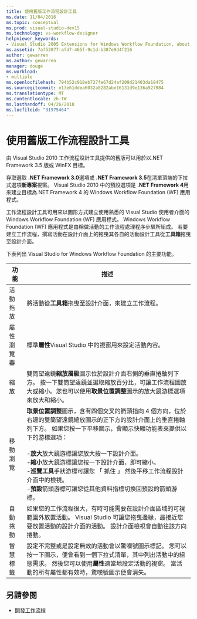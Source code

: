 ```yaml
---
title: 使用舊版工作流程設計工具
ms.date: 11/04/2016
ms.topic: conceptual
ms.prod: visual-studio-dev15
ms.technology: vs-workflow-designer
helpviewer_keywords:
- Visual Studio 2005 Extensions for Windows Workflow Foundation, about
ms.assetid: 7af53077-afd7-465f-9c1d-b387e9d4f216
author: gewarren
ms.author: gewarren
manager: douge
ms.workload:
- multiple
ms.openlocfilehash: 794b52c918eb727fe67d24af209d21403da18475
ms.sourcegitcommit: e13e61ddea6032a8282abe16131d9e136a927984
ms.translationtype: MT
ms.contentlocale: zh-TW
ms.lasthandoff: 04/26/2018
ms.locfileid: "31975464"
---
```

# <a name="using-the-legacy-workflow-designer"></a>使用舊版工作流程設計工具

由 Visual Studio 2010 工作流程設計工具提供的舊版可以用於以.NET Framework 3.5 版或 WinFX 目標。

存取選取 **.NET Framework 3.0**選項或 **.NET Framework 3.5**在清單頂端的下拉式選項**新專案**視窗。 Visual Studio 2010 中的預設選項是 **.NET Framework 4**用來建立目標為.NET Framework 4 的 Windows Workflow Foundation (WF) 應用程式。

工作流程設計工具可用來以圖形方式建立使用熟悉的 Visual Studio 使用者介面的 Windows Workflow Foundation (WF) 應用程式。 Windows Workflow Foundation (WF) 應用程式是由稱做活動的工作流程處理程序步驟所組成。 若要建立工作流程，撰寫活動在設計介面上的拖曳其各自的活動設計工具從**工具箱**拖曳至設計介面。

下表列出 Visual Studio for Windows Workflow Foundation 的主要功能。

|功能|描述|
|-------------|-----------------|
|活動拖放|將活動從**工具箱**拖曳至設計介面，來建立工作流程。|
|屬性瀏覽器|標準**屬性**Visual Studio 中的視窗用來設定活動內容。|
|縮放|雙筒望遠鏡**縮放層級**圖示位於設計介面右側的垂直捲軸列下方。 按一下雙筒望遠鏡並選取縮放百分比，可讓工作流程圖放大或縮小。您也可以使用**取景位置調整**圖示的放大鏡游標選項來放大和縮小。|
|移動瀏覽|**取景位置調整**圖示，含有四個交叉的箭頭指向 4 個方向，位於右邊的雙筒望遠鏡縮放圖示的正下方的設計介面上的垂直捲軸列下方。 如果您按一下平移圖示，會顯示快顯功能表來提供以下的游標選項：<br /><br /> -**放大**放大鏡游標讓您放大按一下設計介面。<br />-**縮小**放大鏡游標讓您按一下設計介面，即可縮小。<br />-**巡覽工具**手狀游標可讓您 「 抓住 」 然後平移工作流程設計介面中的檢視。<br />-**預設**箭頭游標可讓您從其他資料指標切換回預設的箭頭游標。|
|自動捲動|如果您的工作流程很大，有時可能需要在設計介面區域的可視範圍外放置活動。 Visual Studio 可讓您拖曳邊緣，最接近您要放置活動的設計介面的活動。 設計介面檢視會自動往該方向捲動。|
|智慧標籤|設定不完整或是設定無效的活動會以驚嘆號圖示標記。 您可以按一下圖示，便會看到一個下拉式清單，其中列出活動中的組態需求。 然後您可以使用**屬性**適當地設定活動的視窗。 當活動的所有屬性都有效時，驚嘆號圖示便會消失。|

## <a name="see-also"></a>另請參閱

- [開發工作流程](http://go.microsoft.com/fwlink?LinkID=65010)